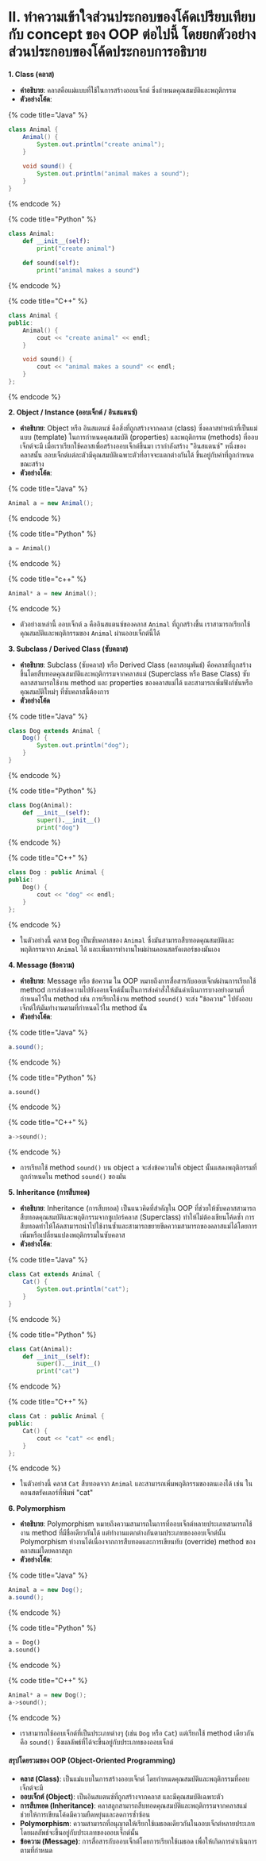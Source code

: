 # II. ทำความเข้าใจส่วนประกอบของโค้ดเปรียบเทียบกับ concept ของ OOP ต่อไปนี้ โดยยกตัวอย่างส่วนประกอบของโค้ดประกอบการอธิบาย

**1. Class (คลาส)**

* **คำอธิบาย**: คลาสคือแม่แบบที่ใช้ในการสร้างออบเจ็กต์ ซึ่งกำหนดคุณสมบัติและพฤติกรรม
* **ตัวอย่างโค้ด**:

{% code title="Java" %}
```java
class Animal {
    Animal() {
        System.out.println("create animal");
    }
    
    void sound() {
        System.out.println("animal makes a sound");
    }
}
```
{% endcode %}

{% code title="Python" %}
```python
class Animal:
    def __init__(self):
        print("create animal")
    
    def sound(self):
        print("animal makes a sound")
```
{% endcode %}

{% code title="C++" %}
```cpp
class Animal {
public:
    Animal() {
        cout << "create animal" << endl;
    }

    void sound() {
        cout << "animal makes a sound" << endl;
    }
};
```
{% endcode %}

**2. Object / Instance (ออบเจ็กต์ / อินสแตนซ์)**

* **คำอธิบาย**: Object หรือ อินสแตนซ์ คือสิ่งที่ถูกสร้างจากคลาส (class) ซึ่งคลาสทำหน้าที่เป็นแม่แบบ (template) ในการกำหนดคุณสมบัติ (properties) และพฤติกรรม (methods) ที่ออบเจ็กต์จะมี เมื่อเราเรียกใช้คลาสเพื่อสร้างออบเจ็กต์ขึ้นมา เรากำลังสร้าง "อินสแตนซ์" หนึ่งของคลาสนั้น ออบเจ็กต์แต่ละตัวมีคุณสมบัติเฉพาะตัวที่อาจจะแตกต่างกันได้ ขึ้นอยู่กับค่าที่ถูกกำหนดขณะสร้าง
* **ตัวอย่างโค้ด**:

{% code title="Java" %}
```java
Animal a = new Animal();
```
{% endcode %}

{% code title="Python" %}
```python
a = Animal()
```
{% endcode %}

{% code title="c++" %}
```cpp
Animal* a = new Animal();
```
{% endcode %}

* ตัวอย่างเหล่านี้ ออบเจ็กต์ `a` คืออินสแตนซ์ของคลาส `Animal` ที่ถูกสร้างขึ้น เราสามารถเรียกใช้คุณสมบัติและพฤติกรรมของ `Animal` ผ่านออบเจ็กต์นี้ได้

**3. Subclass / Derived Class (ซับคลาส)**

* **คำอธิบาย**: Subclass (ซับคลาส) หรือ Derived Class (คลาสอนุพันธ์) คือคลาสที่ถูกสร้างขึ้นโดยสืบทอดคุณสมบัติและพฤติกรรมจากคลาสแม่ (Superclass หรือ Base Class) ซับคลาสสามารถใช้งาน method และ properties ของคลาสแม่ได้ และสามารถเพิ่มฟังก์ชันหรือคุณสมบัติใหม่ๆ ที่ซับคลาสนี้ต้องการ
* **ตัวอย่างโค้ด**

{% code title="Java" %}
```java
class Dog extends Animal {
    Dog() {
        System.out.println("dog");
    }
}
```
{% endcode %}

{% code title="Python" %}
```python
class Dog(Animal):
    def __init__(self):
        super().__init__()
        print("dog")
```
{% endcode %}

{% code title="C++" %}
```cpp
class Dog : public Animal {
public:
    Dog() {
        cout << "dog" << endl;
    }
};
```
{% endcode %}

* ในตัวอย่างนี้ คลาส `Dog` เป็นซับคลาสของ `Animal` ซึ่งมันสามารถสืบทอดคุณสมบัติและพฤติกรรมจาก `Animal` ได้ และเพิ่มการทำงานใหม่ผ่านคอนสตรัคเตอร์ของมันเอง

**4. Message (ข้อความ)**

* **คำอธิบาย**: Message หรือ ข้อความ ใน OOP หมายถึงการสื่อสารกับออบเจ็กต์ผ่านการเรียกใช้ method การส่งข้อความไปยังออบเจ็กต์นั้นเป็นการส่งคำสั่งให้มันดำเนินการบางอย่างตามที่กำหนดไว้ใน method เช่น การเรียกใช้งาน method `sound()` จะส่ง "ข้อความ" ไปยังออบเจ็กต์ให้มันทำงานตามที่กำหนดไว้ใน method นั้น
* **ตัวอย่างโค้ด**:

{% code title="Java" %}
```java
a.sound();
```
{% endcode %}

{% code title="Python" %}
```python
a.sound()
```
{% endcode %}

{% code title="C++" %}
```cpp
a->sound();
```
{% endcode %}

* &#x20;การเรียกใช้ method `sound()` บน object `a` จะส่งข้อความให้ object นั้นแสดงพฤติกรรมที่ถูกกำหนดใน method `sound()` ของมัน

**5. Inheritance (การสืบทอด)**

* **คำอธิบาย**: Inheritance (การสืบทอด) เป็นแนวคิดที่สำคัญใน OOP ที่ช่วยให้ซับคลาสสามารถสืบทอดคุณสมบัติและพฤติกรรมจากซูเปอร์คลาส (Superclass) ทำให้ไม่ต้องเขียนโค้ดซ้ำ การสืบทอดทำให้โค้ดสามารถนำไปใช้งานซ้ำและสามารถขยายขีดความสามารถของคลาสแม่ได้โดยการเพิ่มหรือเปลี่ยนแปลงพฤติกรรมในซับคลาส
* **ตัวอย่างโค้ด**:

{% code title="Java" %}
```java
class Cat extends Animal {
    Cat() {
        System.out.println("cat");
    }
}
```
{% endcode %}

{% code title="Python" %}
```python
class Cat(Animal):
    def __init__(self):
        super().__init__()
        print("cat")
```
{% endcode %}

{% code title="C++" %}
```cpp
class Cat : public Animal {
public:
    Cat() {
        cout << "cat" << endl;
    }
};
```
{% endcode %}

* ในตัวอย่างนี้ คลาส `Cat` สืบทอดจาก `Animal` และสามารถเพิ่มพฤติกรรมของตนเองได้ เช่น ในคอนสตรัคเตอร์ที่พิมพ์ "cat"

**6. Polymorphism**&#x20;

* **คำอธิบาย**: Polymorphism  หมายถึงความสามารถในการที่ออบเจ็กต์หลายประเภทสามารถใช้งาน method ที่มีชื่อเดียวกันได้ แต่ทำงานแตกต่างกันตามประเภทของออบเจ็กต์นั้น Polymorphism ทำงานได้เนื่องจากการสืบทอดและการเขียนทับ (override) method ของคลาสแม่โดยคลาสลูก
* **ตัวอย่างโค้ด**:

{% code title="Java" %}
```java
Animal a = new Dog();
a.sound();
```
{% endcode %}

{% code title="Python" %}
```python
a = Dog() 
a.sound() 
```
{% endcode %}

{% code title="C++" %}
```cpp
Animal* a = new Dog(); 
a->sound(); 
```
{% endcode %}

* &#x20;เราสามารถใช้ออบเจ็กต์ที่เป็นประเภทต่างๆ (เช่น `Dog` หรือ `Cat`) แต่เรียกใช้ method เดียวกันคือ `sound()` ซึ่งผลลัพธ์ที่ได้จะขึ้นอยู่กับประเภทของออบเจ็กต์

#### สรุปโดยรวมของ OOP (Object-Oriented Programming)

* **คลาส (Class)**: เป็นแม่แบบในการสร้างออบเจ็กต์ โดยกำหนดคุณสมบัติและพฤติกรรมที่ออบเจ็กต์จะมี
* **ออบเจ็กต์ (Object)**: เป็นอินสแตนซ์ที่ถูกสร้างจากคลาส และมีคุณสมบัติเฉพาะตัว
* **การสืบทอด (Inheritance)**: คลาสลูกสามารถสืบทอดคุณสมบัติและพฤติกรรมจากคลาสแม่ ช่วยให้การเขียนโค้ดมีความยืดหยุ่นและลดการซ้ำซ้อน
* **Polymorphism**: ความสามารถที่อนุญาตให้เรียกใช้เมธอดเดียวกันในออบเจ็กต์หลายประเภท โดยผลลัพธ์จะขึ้นอยู่กับประเภทของออบเจ็กต์นั้น
* **ข้อความ (Message)**: การสื่อสารกับออบเจ็กต์โดยการเรียกใช้เมธอด เพื่อให้เกิดการดำเนินการตามที่กำหนด
